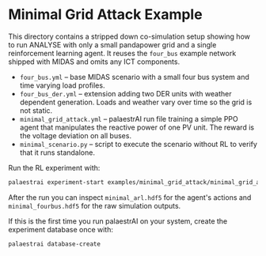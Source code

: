 # Minimal Grid Attack Example

This directory contains a stripped down co-simulation setup showing how to run
ANALYSE with only a small pandapower grid and a single reinforcement learning
agent.  It reuses the `four_bus` example network shipped with MIDAS and omits
any ICT components.

* `four_bus.yml` – base MIDAS scenario with a small four bus system and time
  varying load profiles.
* `four_bus_der.yml` – extension adding two DER units with weather dependent
  generation. Loads and weather vary over time so the grid is not static.
* `minimal_grid_attack.yml` – palaestrAI run file training a simple PPO agent
  that manipulates the reactive power of one PV unit.  The reward is the
  voltage deviation on all buses.
* `minimal_scenario.py` – script to execute the scenario without RL to verify
  that it runs standalone.

Run the RL experiment with:

```bash
palaestrai experiment-start examples/minimal_grid_attack/minimal_grid_attack.yml
```

After the run you can inspect `minimal_arl.hdf5` for the agent's actions and
`minimal_fourbus.hdf5` for the raw simulation outputs.

If this is the first time you run palaestrAI on your system, create the
experiment database once with:

```bash
palaestrai database-create
```
